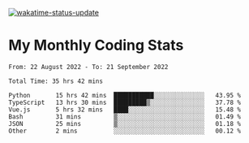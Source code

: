 [![wakatime-status-update](https://github.com/noopurphalak/noopurphalak/workflows/wakatime-status-update/badge.svg)](https://github.com/noopurphalak/noopurphalak/actions/workflows/main.yml)

# My Monthly Coding Stats

<!--START_SECTION:waka-->

```text
From: 22 August 2022 - To: 21 September 2022

Total Time: 35 hrs 42 mins

Python       15 hrs 42 mins  ███████████░░░░░░░░░░░░░░   43.95 %
TypeScript   13 hrs 30 mins  █████████▒░░░░░░░░░░░░░░░   37.78 %
Vue.js       5 hrs 32 mins   ████░░░░░░░░░░░░░░░░░░░░░   15.48 %
Bash         31 mins         ▒░░░░░░░░░░░░░░░░░░░░░░░░   01.49 %
JSON         25 mins         ▒░░░░░░░░░░░░░░░░░░░░░░░░   01.18 %
Other        2 mins          ░░░░░░░░░░░░░░░░░░░░░░░░░   00.12 %
```

<!--END_SECTION:waka-->
